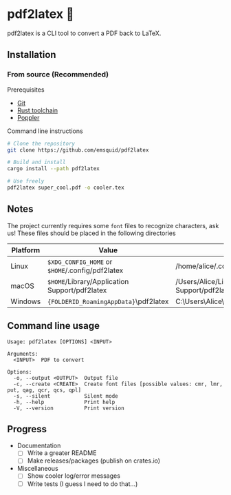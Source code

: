 # pdf2latex 🔁

pdf2latex is a CLI tool to convert a PDF back to LaTeX.

## Installation

### From source (Recommended)

Prerequisites
- [Git](https://git-scm.com/downloads)
- [Rust toolchain](https://www.rust-lang.org/tools/install)
- [Poppler](https://poppler.freedesktop.org)

Command line instructions
```bash
# Clone the repository
git clone https://github.com/emsquid/pdf2latex

# Build and install
cargo install --path pdf2latex

# Use freely
pdf2latex super_cool.pdf -o cooler.tex
```

## Notes 

The project currently requires some `font` files to recognize characters, ask us! 
These files should be placed in the following directories
  
|Platform | Value                                           | Example                                            |
| ------- | ----------------------------------------------- | -------------------------------------------------- |
| Linux   | `$XDG_CONFIG_HOME` or `$HOME`/.config/pdf2latex | /home/alice/.config/pdf2latex                      |
| macOS   | `$HOME`/Library/Application Support/pdf2latex   | /Users/Alice/Library/Application Support/pdf2latex |
| Windows | `{FOLDERID_RoamingAppData}`\pdf2latex           | C:\Users\Alice\AppData\Roaming\pdf2latex           |
 
## Command line usage

```
Usage: pdf2latex [OPTIONS] <INPUT>

Arguments:
  <INPUT>  PDF to convert

Options:
  -o, --output <OUTPUT>  Output file
  -c, --create <CREATE>  Create font files [possible values: cmr, lmr, put, qag, qcr, qcs, qpl]
  -s, --silent           Silent mode
  -h, --help             Print help
  -V, --version          Print version
```

## Progress

- Documentation
    * [ ] Write a greater README
    * [ ] Make releases/packages (publish on crates.io)
- Miscellaneous
    * [ ] Show cooler log/error messages
    * [ ] Write tests (I guess I need to do that...)

